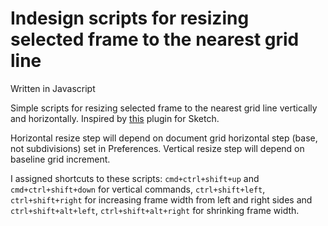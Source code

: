 Indesign scripts for resizing selected frame to the nearest grid line
=====================================================================

Written in Javascript

Simple scripts for resizing selected frame to the nearest grid line vertically and horizontally. Inspired by [this](https://github.com/alssndro/sandros-sketch-plugins/blob/master/Alignment%20(Vertical)/Align%20Bottom%20To%20Baseline%20Grid.sketchplugin) plugin for Sketch. 

Horizontal resize step will depend on document grid horizontal step (base, not subdivisions) set in Preferences. 
Vertical resize step will depend on baseline grid increment.

I assigned shortcuts to these scripts: `cmd+ctrl+shift+up` and `cmd+ctrl+shift+down` for vertical commands, `ctrl+shift+left`, `ctrl+shift+right` for increasing frame width from left and right sides and `ctrl+shift+alt+left`, `ctrl+shift+alt+right` for shrinking frame width.
